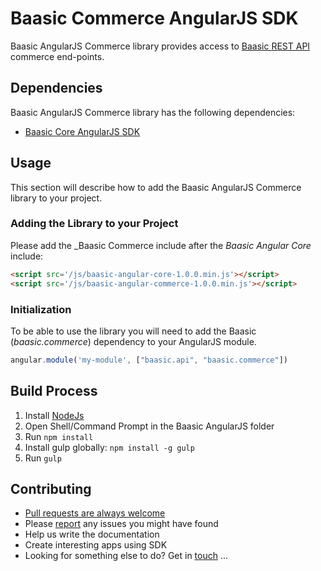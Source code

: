 # Baasic Commerce AngularJS SDK

Baasic AngularJS Commerce library provides access to [Baasic REST API](http://dev.baasic.com/api/reference/home) commerce end-points.

## Dependencies

Baasic AngularJS Commerce library has the following dependencies:

* [Baasic Core AngularJS SDK](../../../baasic-sdk-angularjs-core)

## Usage

This section will describe how to add the Baasic AngularJS Commerce library to your project.

### Adding the Library to your Project

Please add the _Baasic Commerce include after the _Baasic Angular Core_ include:

```html
<script src='/js/baasic-angular-core-1.0.0.min.js'></script>
<script src='/js/baasic-angular-commerce-1.0.0.min.js'></script>
```
### Initialization

To be able to use the library you will need to add the Baasic (_baasic.commerce_) dependency to your AngularJS module.

```javascript
angular.module('my-module', ["baasic.api", "baasic.commerce"])
```

## Build Process

1. Install [NodeJs](http://nodejs.org/download/)
2. Open Shell/Command Prompt in the Baasic AngularJS folder
3. Run `npm install`
4. Install gulp globally: `npm install -g gulp`
5. Run `gulp`

## Contributing

* [Pull requests are always welcome](../../../baasic-sdk-angularjs-commerce/pulls)
* Please [report](../../../baasic-sdk-angularjs-commerce/issues) any issues you might have found
* Help us write the documentation
* Create interesting apps using SDK
* Looking for something else to do? Get in <u>touch</u> ...
